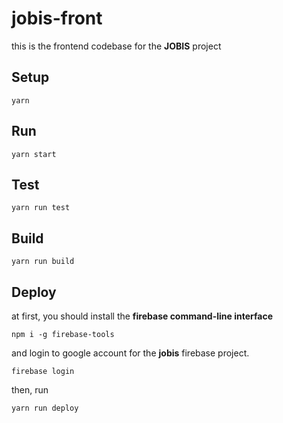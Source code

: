 # jobis-front

this is the frontend codebase for the **JOBIS** project

## Setup

```
yarn
```

## Run

```
yarn start
```

## Test

```
yarn run test
```

## Build

```
yarn run build
```

## Deploy

at first, you should install the **firebase command-line interface**

```
npm i -g firebase-tools
```

and login to google account for the **jobis** firebase project.

```
firebase login
```

then, run

```
yarn run deploy
```
